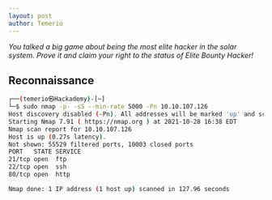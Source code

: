 ```yaml
---
layout: post
author: Temerio
---
```

*You talked a big game about being the most elite hacker in the solar system. Prove it and claim your right to the status of Elite Bounty Hacker!*
## Reconnaissance

```bash
┌──(temerio㉿Hackademy)-[~]
└─$ sudo nmap -p- -sS --min-rate 5000 -Pn 10.10.107.126
Host discovery disabled (-Pn). All addresses will be marked 'up' and scan times will be slower.
Starting Nmap 7.91 ( https://nmap.org ) at 2021-10-28 16:38 EDT
Nmap scan report for 10.10.107.126
Host is up (0.27s latency).
Not shown: 55529 filtered ports, 10003 closed ports
PORT   STATE SERVICE
21/tcp open  ftp
22/tcp open  ssh
80/tcp open  http

Nmap done: 1 IP address (1 host up) scanned in 127.96 seconds
```
